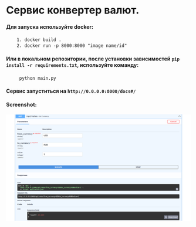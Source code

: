 # Сервис конвертер валют.



#### Для запуска используйте docker:

        1. docker build .
        2. docker run -p 8000:8000 "image name/id"

#### Или в локальном репозитории, после установки зависимостей  `pip install -r requirements.txt`, используйте команду:

         python main.py


#### Сервис запуститься на `http://0.0.0.0:8000/docs#/`



#### Screenshot:
![ScreenShot](screenshots/currency.png)